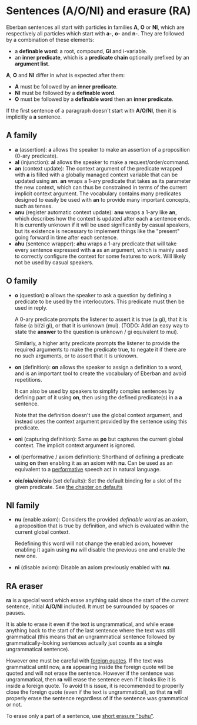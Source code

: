 # Sentences (A/O/NI) and erasure (RA)

Eberban sentences all start with particles in families __A__, __O__ or __NI__, which are
respectively all particles which start with __a-__, __o-__ and __n-__. They are followed by a
combination of these elements:

- a __definable word__: a root, compound, __GI__ and i-variable.
- an __inner predicate__, which is a __predicate chain__ optionally prefixed by an __argument
  list__.

__A__, __O__ and __NI__ differ in what is expected after them:

- __A__ must be followed by an __inner predicate__.
- __NI__ must be followed by a __definable word__.
- __O__ must be followed by a __definable word__ then an __inner predicate__.

If the first sentence of a paragraph doesn't start with __A/O/NI__, then it is implicitly a __a__
sentence.

## A family

- __a__ (assertion): __a__ allows the speaker to make an assertion of a proposition (0-ary
  predicate).
- __al__ (injunction): __al__ allows the speaker to make a request/order/command.
- __an__ (context update): The context argument of the predicate wrapped with __a__ is filled with a
  globally managed context variable that can be updated using __an__. __an__ wraps a 1-ary predicate
  that takes as its parameter the new context, which can thus be constrained in terms of the current
  implicit context argument. The vocabulary contains many predicates designed to easily be used with
  __an__ to provide many important concepts, such as tenses.
- __anu__ (register automatic context update): __anu__ wraps a 1-ary like __an__, which describes
  how the context is updated after each __a__ sentence ends. It is currently unknown if it will be
  used significantly by casual speakers, but its existence is necessary to implement things like the
  "present" going forward in time after each sentence.
- __ahu__ (sentence wrapper): __ahu__ wraps a 1-ary predicate that will take every sentence
  expressed with __a__ as an argument, which is mainly used to correctly configure the context for
  some features to work. Will likely not be used by casual speakers.

## O family

- __o__ (question):__o__ allows the speaker to ask a question by defining a predicate to be used by
  the interlocutors. This predicate must then be used in reply.

  A 0-ary predicate prompts the listener to assert it is true (a gi), that it is false (a bi/zi gi),
  or that it is unknown (mui). (TODO: Add an easy way to state the **answer** to the question is
  unknown / gi equivalent to mui).

  Similarly, a higher arity predicate prompts the listener to provide the required arguments to make
  the predicate true, to negate it if there are no such arguments, or to assert that it is unknown.
- __on__ (definition): __on__ allows the speaker to assign a definition to a word, and is an
  important tool to create the vocabulary of Eberban and avoid repetitions.

  It can also be used by speakers to simplify complex sentences by defining part of it using __on__,
  then using the defined predicate(s) in a __a__ sentence.

  Note that the definition doesn't use the global context argument, and instead uses the context
  argument provided by the sentence using this predicate.
- __oni__ (capturing definition): Same as __po__ but captures the current global context. The
  implicit context argument is ignored.
- __ol__ (performative / axiom definition): Shorthand of defining a predicate using __on__ then
  enabling it as an axiom with __nu__. Can be used as an equivalent to a [performative] speech act
  in natural language.
  
- __oie/oia/oio/oiu__ (set defaults): Set the default binding for a slot of the given predicate. See
  [the chapter on defaults](default.md)


## NI family

- __nu__ (enable axiom): Considers the provided _definable word_ as an axiom, a proposition that is true by definition, and
  which is evaluated within the current global context.

  Redefining this word will not change the enabled axiom, however enabling it again using __nu__ will
  disable the previous one and enable the new one.
- __ni__ (disable axiom): Disable an axiom previously enabled with __nu__. 

[performative]: https://en.wikipedia.org/wiki/Performativity

## RA eraser

__ra__ is a special word which erase anything said since the start of the current sentence, initial
__A/O/NI__ included. It must be surrounded by spaces or pauses.

It is able to erase it even if the text is ungrammatical, and while erase anything back to the start
of the last sentence where the text was still grammatical (this means that an ungrammatical sentence
followed by grammatically-looking sentences actually just counts as a single ungrammatical
sentence).

However one must be careful with [foreign quotes](../grammar/quotes.md). If the text was grammatical
until now, a __ra__ appearing inside the foreign quote will be quoted and will not erase the
sentence. However if the sentence was ungrammatical, then __ra__ will erase the sentence even if it
looks like it is inside a foreign quote. To avoid this issue, it is recommended to properlly close
the foreign quote (even if the text is ungrammatical), so that __ra__ will properly erase the
sentence regardless of if the sentence was grammatical or not.

To erase only a part of a sentence, use [short erasure "buhu"](../grammar/enum.md).